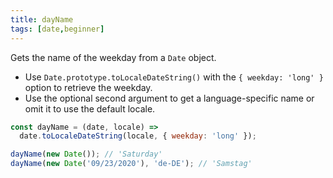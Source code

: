 ```yaml
---
title: dayName
tags: [date,beginner]
---
```


Gets the name of the weekday from a `Date` object.

- Use `Date.prototype.toLocaleDateString()` with the `{ weekday: 'long' }` option to retrieve the weekday.
- Use the optional second argument to get a language-specific name or omit it to use the default locale.

```js
const dayName = (date, locale) =>
  date.toLocaleDateString(locale, { weekday: 'long' });
```

```js
dayName(new Date()); // 'Saturday'
dayName(new Date('09/23/2020'), 'de-DE'); // 'Samstag'
```
